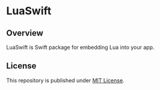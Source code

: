 # LuaSwift

## Overview

LuaSwift is Swift package for embedding Lua into your app.

## License

This repository is published under [MIT License](LICENSE).
